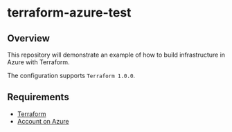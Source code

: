 # terraform-azure-test

## Overview

This repository will demonstrate an example of how to build infrastructure in Azure with Terraform.

The configuration supports `Terraform 1.0.0`.

## Requirements

* [Terraform](https://learn.hashicorp.com/terraform/getting-started/install.html)
* [Account on Azure](https://portal.azure.com)
